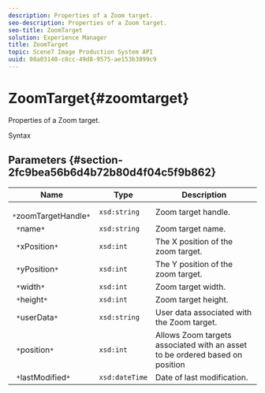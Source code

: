 ```yaml
---
description: Properties of a Zoom target.
seo-description: Properties of a Zoom target.
seo-title: ZoomTarget
solution: Experience Manager
title: ZoomTarget
topic: Scene7 Image Production System API
uuid: 08a03140-c8cc-49d8-9575-ae153b3899c9
---
```


# ZoomTarget{#zoomtarget}

Properties of a Zoom target.

 Syntax 

## Parameters {#section-2fc9bea56b6d4b72b80d4f04c5f9b862}

|  Name  | Type  | Description  |
|---|---|---|
|  ` *`zoomTargetHandle`*`  | `xsd:string`  | Zoom target handle.  |
|  ` *`name`*`  | `xsd:string`  | Zoom target name.  |
|  ` *`xPosition`*`  | `xsd:int`  | The X position of the zoom target.  |
|  ` *`yPosition`*`  | `xsd:int`  | The Y position of the zoom target.  |
|  ` *`width`*`  | `xsd:int`  | Zoom target width.  |
|  ` *`height`*`  | `xsd:int`  | Zoom target height.  |
|  ` *`userData`*`  | `xsd:string`  | User data associated with the Zoom target.  |
|  ` *`position`*`  | `xsd:int`  | Allows Zoom targets associated with an asset to be ordered based on position  |
|  ` *`lastModified`*`  | `xsd:dateTime`  | Date of last modification.  |

